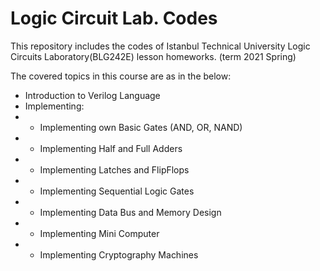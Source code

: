 # Logic Circuit Lab. Codes
This repository includes the codes of Istanbul Technical University Logic Circuits Laboratory(BLG242E) lesson homeworks. (term 2021 Spring)

The covered topics in this course are as in the below:

- Introduction to Verilog Language
- Implementing:
- - Implementing own Basic Gates (AND, OR, NAND)
- - Implementing Half and Full Adders
- - Implementing Latches and FlipFlops
- - Implementing Sequential Logic Gates
- - Implementing Data Bus and Memory Design
- - Implementing Mini Computer
- - Implementing Cryptography Machines
